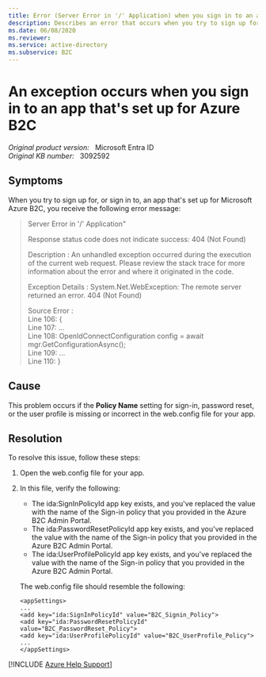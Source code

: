 ```yaml
---
title: Error (Server Error in '/' Application) when you sign in to an app that is set up for Azure AD B2C
description: Describes an error that occurs when you try to sign up for or sign in to an app that's set up for Microsoft Azure B2C. This occurs if the policy name is missing or incorrect in the app's web.config file. A resolution is provided.
ms.date: 06/08/2020
ms.reviewer: 
ms.service: active-directory
ms.subservice: B2C
---
```

# An exception occurs when you sign in to an app that's set up for Azure B2C

_Original product version:_ &nbsp; Microsoft Entra ID  
_Original KB number:_ &nbsp; 3092592

## Symptoms

When you try to sign up for, or sign in to, an app that's set up for Microsoft Azure B2C, you receive the following error message:

> Server Error in '/' Application"
>
> Response status code does not indicate success: 404 (Not Found)
>
> Description : An unhandled exception occurred during the execution of the current web request. Please review the stack trace for more information about the error and where it originated in the code.
>
> Exception Details : System.Net.WebException: The remote server returned an error. 404 (Not Found)
>
> Source Error :  
Line 106: {  
Line 107: ...  
Line 108: OpenIdConnectConfiguration config = await mgr.GetConfigurationAsync();  
Line 109: ...  
Line 110: }

## Cause

This problem occurs if the **Policy Name** setting for sign-in, password reset, or the user profile is missing or incorrect in the web.config file for your app.

## Resolution

To resolve this issue, follow these steps:

1. Open the web.config file for your app.
2. In this file, verify the following:
   - The ida:SignInPolicyId  app key exists, and you've replaced the value with the name of the Sign-in policy that you provided in the Azure B2C Admin Portal.
   - The ida:PasswordResetPolicyId  app key exists, and you've replaced the value with the name of the Sign-in policy that you provided in the Azure B2C Admin Portal.
   - The ida:UserProfilePolicyId  app key exists, and you've replaced the value with the name of the Sign-in policy that you provided in the Azure B2C Admin Portal.

    The web.config file should resemble the following:

    ```console
    <appSettings>
    ...
    <add key="ida:SignInPolicyId" value="B2C_Signin_Policy">
    <add key="ida:PasswordResetPolicyId" value="B2C_PasswordReset_Policy">
    <add key="ida:UserProfilePolicyId" value="B2C_UserProfile_Policy">
    ...
    </appSettings>
    ```

[!INCLUDE [Azure Help Support](../../../includes/azure-help-support.md)]

